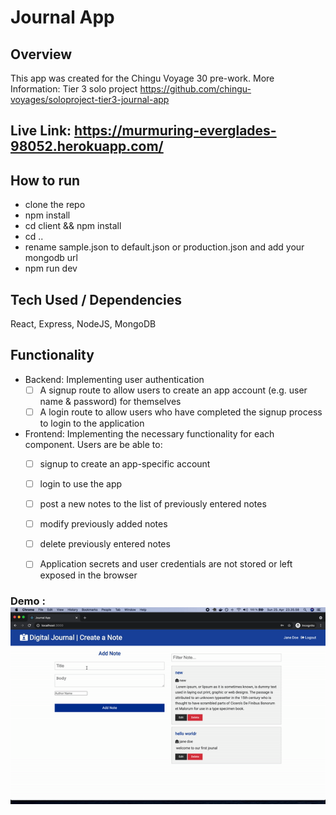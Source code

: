 # Journal App 

## Overview

This app was created for the Chingu Voyage 30 pre-work. More Information: Tier 3 solo project https://github.com/chingu-voyages/soloproject-tier3-journal-app

## Live Link: https://murmuring-everglades-98052.herokuapp.com/ 
## How to run
- clone the repo
- npm install
- cd client && npm install
- cd ..
- rename sample.json to default.json or production.json and add your mongodb url
- npm run dev

## Tech Used / Dependencies
React, Express, NodeJS, MongoDB

## Functionality

- Backend: Implementing user authentication
  - [ ] A signup route to allow users to create an app account (e.g. user
  name & password) for themselves
  - [ ] A login route to allow users who have completed the signup process
  to login to the application
- Frontend: Implementing the necessary functionality for each component. Users
are be able to:
  - [ ] signup to create an app-specific account
  - [ ] login to use the app
  - [ ] post a new notes to the list of previously entered notes
  - [ ] modify previously added notes
  - [ ] delete previously entered notes
  - [ ]  Application secrets and user credentials are not stored or
left exposed in the browser


### Demo : ![](journalapp.gif)
